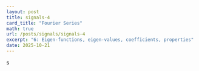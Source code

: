 ```yaml
---
layout: post
title: signals-4
card_title: "Fourier Series"
math: true
url: /posts/signals/signals-4
excerpt: "6: Eigen-functions, eigen-values, coefficients, properties"
date: 2025-10-21
---
```


s